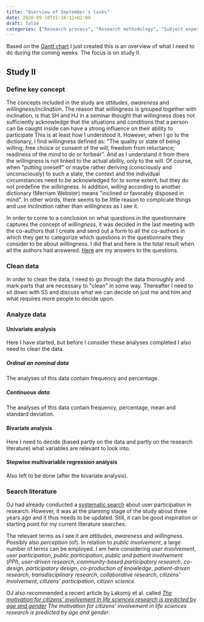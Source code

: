 ```yaml
---
title: "Overview of September's tasks"
date: 2020-09-10T15:16:12+02:00
draft: false
categories: ["Research process", "Research methodology", "Subject expertise"]
---
```


Based on the [Gantt chart](/images/gantt-chart-for-phd.png) I just created this is an overview of what I need to do during the coming weeks. The focus is on study II.

## Study II

### Define key concept
The concepts included in the study are *attitudes*, *awareness* and *willingness/inclination*. The reason that willingness is grouped together with inclination, is that SH and HJ in a seminar thought that willingness does not sufficiently acknowledge that the situations and conditions that a person can be caught inside can have a strong influence on their ability to participate This is at least how I understood it. However, when I go to the dictionary, I find willingness defined as: "The quality or state of being willing; free choice or consent of the will; freedom from reluctance; readiness of the mind to do or forbear". And as I understand it from there the willingness is not linked to the actual ability, only to the will. Of course, when "putting oneself" or maybe rather deriving (consciously and unconsciously) to such a state, the context and the individual circumstances need to be acknowledged for to some extent, but they do not predefine the willingness. In addition, *willing* according to another dictionary (Merriam Webster) means "inclined or favorably disposed in mind". In other words, there seems to be little reason to complicate things and use *inclination* rather than *willingness* as I see it.

In order to come to a conclusion on what questions in the questionnaire captures the concept of *willingness*, it was decided in the last meeting with the co-authors that I create and send out a form to all the co-authors in which they get to categorize which questions in the questionnaire they consider to be about willingness. I did that and here is the total result when all the authors had answered. [Here](/htmlfiles/200910-my-answers-to-willingness-form.html) are my answers to the questions.

### Clean data
In order to clean the data, I need to go through the data thoroughly and mark parts that are necessary to "clean" in some way. Thereafter I need to sit down with SS and discuss what we can decide on just me and him and what requires more people to decide upon.

### Analyze data

#### Univariate analysis
Here I have started, but before I consider these analyses completed I also need to clean the data.

##### Ordinal an nominal data
The analyses of this data contain frequency and percentage.

##### Continuous data
The analyses of this data contain frequency, percentage, mean and standard deviation.

#### Bivariate analysis
Here I need to decide (based partly on the data and partly on the research literature) what variables are relevant to look into.

#### Stepwise multivariable regression analysis
Also left to be done (after the bivariate analysis).

### Search literature
OJ had already conducted a [systematic search](/pdfs/200910-earlier-literature-search-on-user-participation.pdf) about user participation in research. However, it was at the planning stage of the study about three years ago and it thus needs to be updated. Still, it can be good inspiration or starting point for my current literature searches.

The relevant terms as I see it are *attitudes*, *awareness* and *willingness*. Possibly also *perception* (of). In relation to *public involvement*, a large number of terms can be employed. I am here considering *user involvement*, *user participation*, *public participation*, *public and patient involvement* (*PPI*), *user-driven research*, *community-based participatory research*. *co-design*, *participatory design*, *co-production of knowledge*, *patient-driven research*, *transdisciplinary research*, *collaborative research*, *citizens' involvement*, *citizens' participation*, *citizen science*.

OJ also recommended a recent article by Lakomý et al. called [ *The motivation for citizens’ involvement in life sciences research is predicted by age and gender*](/pdfs/lakomy2020.pdf) *The motivation for citizens’ involvement in life sciences research is predicted by age and gender*.




